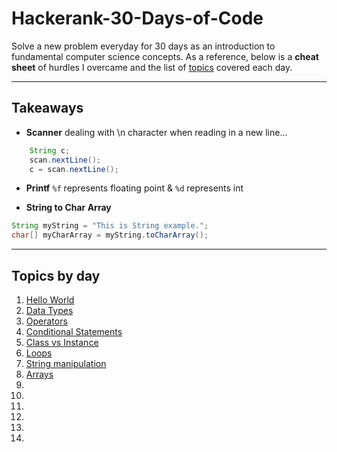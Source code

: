 
# Hackerank-30-Days-of-Code

Solve a new problem everyday for 30 days as an introduction to fundamental computer science concepts. As a reference, below is a **cheat sheet** of hurdles I overcame and the list of [topics](#topics-by-day) covered each day.

---
## Takeaways
- **Scanner** dealing with \n character when reading in a new line...
```java
    String c;
    scan.nextLine();
    c = scan.nextLine();
```
- **Printf** ```%f``` represents floating point & ```%d``` represents int

- **String to Char Array**
```java
String myString = "This is String example.";
char[] myCharArray = myString.toCharArray();
```
---
## Topics by day
1. [Hello World](d0.java)
2. [Data Types](d1.java)
3. [Operators](d2.java)
4. [Conditional Statements](d3.java)
5. [Class vs Instance](d4.java)
6. [Loops](d5.java)
7. [String manipulation](d6.java)
8. [Arrays](d7.java)
9. [](d.java)
10. [](d.java)
11. [](d.java)
13. [](d.java)
14. [](d.java)
15. [](d.java)
